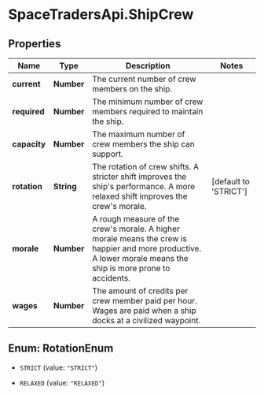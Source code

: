 # SpaceTradersApi.ShipCrew

## Properties

Name | Type | Description | Notes
------------ | ------------- | ------------- | -------------
**current** | **Number** | The current number of crew members on the ship. | 
**required** | **Number** | The minimum number of crew members required to maintain the ship. | 
**capacity** | **Number** | The maximum number of crew members the ship can support. | 
**rotation** | **String** | The rotation of crew shifts. A stricter shift improves the ship&#39;s performance. A more relaxed shift improves the crew&#39;s morale. | [default to &#39;STRICT&#39;]
**morale** | **Number** | A rough measure of the crew&#39;s morale. A higher morale means the crew is happier and more productive. A lower morale means the ship is more prone to accidents. | 
**wages** | **Number** | The amount of credits per crew member paid per hour. Wages are paid when a ship docks at a civilized waypoint. | 



## Enum: RotationEnum


* `STRICT` (value: `"STRICT"`)

* `RELAXED` (value: `"RELAXED"`)





